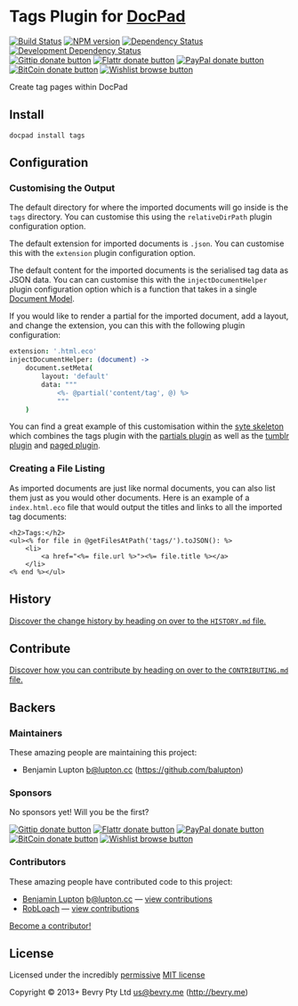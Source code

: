 # Tags Plugin for [DocPad](http://docpad.org)

<!-- BADGES/ -->

[![Build Status](http://img.shields.io/travis-ci/docpad/docpad-plugin-tags.png?branch=master)](http://travis-ci.org/docpad/docpad-plugin-tags "Check this project's build status on TravisCI")
[![NPM version](http://badge.fury.io/js/docpad-plugin-tags.png)](https://npmjs.org/package/docpad-plugin-tags "View this project on NPM")
[![Dependency Status](https://david-dm.org/docpad/docpad-plugin-tags.png?theme=shields.io)](https://david-dm.org/docpad/docpad-plugin-tags)
[![Development Dependency Status](https://david-dm.org/docpad/docpad-plugin-tags/dev-status.png?theme=shields.io)](https://david-dm.org/docpad/docpad-plugin-tags#info=devDependencies)<br/>
[![Gittip donate button](http://img.shields.io/gittip/docpad.png)](https://www.gittip.com/docpad/ "Donate weekly to this project using Gittip")
[![Flattr donate button](http://img.shields.io/flattr/donate.png?color=yellow)](http://flattr.com/thing/344188/balupton-on-Flattr "Donate monthly to this project using Flattr")
[![PayPal donate button](http://img.shields.io/paypal/donate.png?color=yellow)](https://www.paypal.com/cgi-bin/webscr?cmd=_s-xclick&hosted_button_id=QB8GQPZAH84N6 "Donate once-off to this project using Paypal")
[![BitCoin donate button](http://img.shields.io/bitcoin/donate.png?color=yellow)](https://coinbase.com/checkouts/9ef59f5479eec1d97d63382c9ebcb93a "Donate once-off to this project using BitCoin")
[![Wishlist browse button](http://img.shields.io/wishlist/browse.png?color=yellow)](http://amzn.com/w/2F8TXKSNAFG4V "Buy an item on our wishlist for us")

<!-- /BADGES -->


Create tag pages within DocPad


## Install

```
docpad install tags
```


## Configuration

### Customising the Output

The default directory for where the imported documents will go inside is the `tags` directory. You can customise this using the `relativeDirPath` plugin configuration option.

The default extension for imported documents is `.json`. You can customise this with the `extension` plugin configuration option.

The default content for the imported documents is the serialised tag data as JSON data. You can can customise this with the `injectDocumentHelper` plugin configuration option which is a function that takes in a single [Document Model](https://github.com/bevry/docpad/blob/master/src/lib/models/document.coffee).

If you would like to render a partial for the imported document, add a layout, and change the extension, you can this with the following plugin configuration:

``` coffee
extension: '.html.eco'
injectDocumentHelper: (document) ->
	document.setMeta(
		layout: 'default'
		data: """
			<%- @partial('content/tag', @) %>
			"""
	)
```

You can find a great example of this customisation within the [syte skeleton](https://github.com/docpad/syte.docpad) which combines the tags plugin with the [partials plugin](http://docpad.org/plugin/partials) as well as the [tumblr plugin](http://docpad.org/plugin/tumblr) and [paged plugin](http://docpad.org/plugin/paged).


### Creating a File Listing

As imported documents are just like normal documents, you can also list them just as you would other documents. Here is an example of a `index.html.eco` file that would output the titles and links to all the imported tag documents:

``` erb
<h2>Tags:</h2>
<ul><% for file in @getFilesAtPath('tags/').toJSON(): %>
	<li>
		<a href="<%= file.url %>"><%= file.title %></a>
	</li>
<% end %></ul>
```


<!-- HISTORY/ -->

## History
[Discover the change history by heading on over to the `HISTORY.md` file.](https://github.com/docpad/docpad-plugin-tags/blob/master/HISTORY.md#files)

<!-- /HISTORY -->


<!-- CONTRIBUTE/ -->

## Contribute

[Discover how you can contribute by heading on over to the `CONTRIBUTING.md` file.](https://github.com/docpad/docpad-plugin-tags/blob/master/CONTRIBUTING.md#files)

<!-- /CONTRIBUTE -->


<!-- BACKERS/ -->

## Backers

### Maintainers

These amazing people are maintaining this project:

- Benjamin Lupton <b@lupton.cc> (https://github.com/balupton)

### Sponsors

No sponsors yet! Will you be the first?

[![Gittip donate button](http://img.shields.io/gittip/docpad.png)](https://www.gittip.com/docpad/ "Donate weekly to this project using Gittip")
[![Flattr donate button](http://img.shields.io/flattr/donate.png?color=yellow)](http://flattr.com/thing/344188/balupton-on-Flattr "Donate monthly to this project using Flattr")
[![PayPal donate button](http://img.shields.io/paypal/donate.png?color=yellow)](https://www.paypal.com/cgi-bin/webscr?cmd=_s-xclick&hosted_button_id=QB8GQPZAH84N6 "Donate once-off to this project using Paypal")
[![BitCoin donate button](http://img.shields.io/bitcoin/donate.png?color=yellow)](https://coinbase.com/checkouts/9ef59f5479eec1d97d63382c9ebcb93a "Donate once-off to this project using BitCoin")
[![Wishlist browse button](http://img.shields.io/wishlist/browse.png?color=yellow)](http://amzn.com/w/2F8TXKSNAFG4V "Buy an item on our wishlist for us")

### Contributors

These amazing people have contributed code to this project:

- [Benjamin Lupton](https://github.com/balupton) <b@lupton.cc> — [view contributions](https://github.com/docpad/docpad-plugin-tags/commits?author=balupton)
- [RobLoach](https://github.com/RobLoach) — [view contributions](https://github.com/docpad/docpad-plugin-tags/commits?author=RobLoach)

[Become a contributor!](https://github.com/docpad/docpad-plugin-tags/blob/master/CONTRIBUTING.md#files)

<!-- /BACKERS -->


<!-- LICENSE/ -->

## License

Licensed under the incredibly [permissive](http://en.wikipedia.org/wiki/Permissive_free_software_licence) [MIT license](http://creativecommons.org/licenses/MIT/)

Copyright &copy; 2013+ Bevry Pty Ltd <us@bevry.me> (http://bevry.me)

<!-- /LICENSE -->


